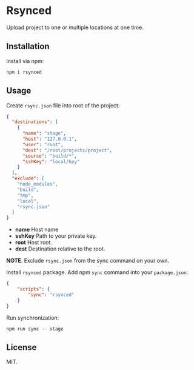 # Rsynced

Upload project to one or multiple locations at one time.

## Installation

Install via npm:

```shell
npm i rsynced
```

## Usage

Create `rsync.json` file into root of the project:

```json
{
  "destinations": [
    {
      "name": "stage",
      "host": "127.0.0.1",
      "user": "root",
      "dest": "/root/projects/project",
      "source": "build/*",
      "sshKey": "local/key"
    }
  ],
  "exclude": [
    "node_modules",
    "build",
    "tmp",
    "local",
    "rsync.json"
  ]
}
```

* **name** Host name
* **sshKey** Path to your private key.
* **root** Host root.
* **dest** Destination relative to the root.

**NOTE**. Exclude `rsync.json` from the sync command on your own.

Install `rsynced` package. Add npm `sync` command into your `package.json`:

```json
{
    "scripts": {
        "sync": "rsynced"
    }
}
```

Run synchronization:
```
npm run sync -- stage
```

## License

MIT.
